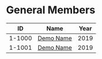# General Members

| ID     | Name                           | Year |
| ------ | ------------------------------ | ---- |
| 1-1000 | [Demo Name](Members/1-1000.md) | 2019 |
| 1-1001 | [Demo Name](Members/1-1000.md) | 2019 |
